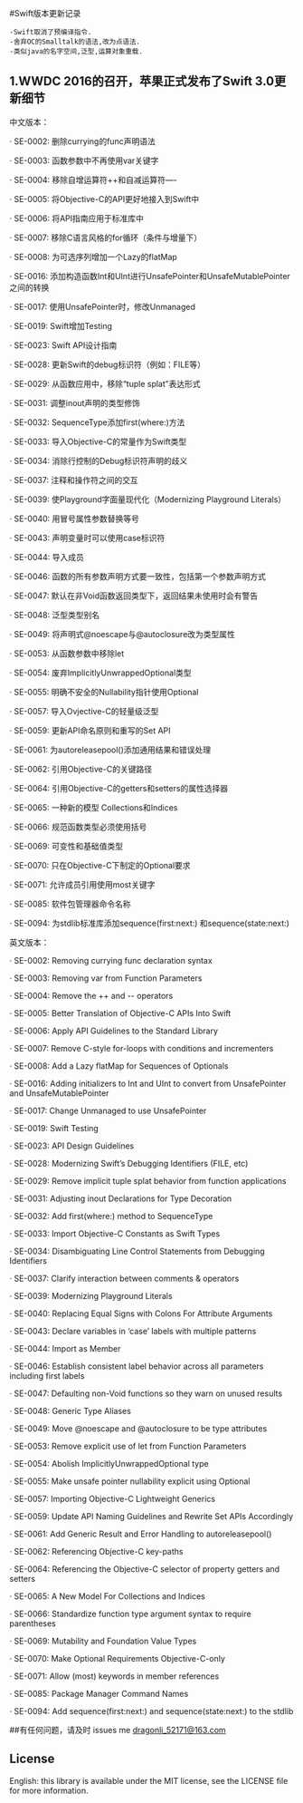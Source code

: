  
#Swift版本更新记录

	-Swift取消了预编译指令.
	-舍弃OC的Smalltalk的语法,改为点语法.
	-类似java的名字空间,泛型,运算对象重载.



## 1.WWDC 2016的召开，苹果正式发布了Swift 3.0更新细节 

中文版本：

· SE-0002: 删除currying的func声明语法

· SE-0003: 函数参数中不再使用var关键字

· SE-0004: 移除自增运算符++和自减运算符—-

· SE-0005: 将Objective-C的API更好地接入到Swift中

· SE-0006: 将API指南应用于标准库中

· SE-0007: 移除C语言风格的for循环（条件与增量下）

· SE-0008: 为可选序列增加一个Lazy的flatMap

· SE-0016: 添加构造函数Int和UInt进行UnsafePointer和UnsafeMutablePointer之间的转换


· SE-0017: 使用UnsafePointer时，修改Unmanaged


· SE-0019: Swift增加Testing


· SE-0023: Swift API设计指南

· SE-0028: 更新Swift的debug标识符（例如：FILE等）

· SE-0029: 从函数应用中，移除“tuple splat”表达形式

· SE-0031: 调整inout声明的类型修饰

· SE-0032: SequenceType添加first(where:)方法

· SE-0033: 导入Objective-C的常量作为Swift类型

· SE-0034: 消除行控制的Debug标识符声明的歧义

· SE-0037: 注释和操作符之间的交互

· SE-0039: 使Playground字面量现代化（Modernizing Playground Literals）

· SE-0040: 用冒号属性参数替换等号

· SE-0043: 声明变量时可以使用case标识符

· SE-0044: 导入成员

· SE-0046: 函数的所有参数声明方式要一致性，包括第一个参数声明方式

· SE-0047: 默认在非Void函数返回类型下，返回结果未使用时会有警告

· SE-0048: 泛型类型别名

· SE-0049: 将声明式@noescape与@autoclosure改为类型属性

· SE-0053: 从函数参数中移除let

· SE-0054: 废弃ImplicitlyUnwrappedOptional类型

· SE-0055: 明确不安全的Nullability指针使用Optional

· SE-0057: 导入Ovjective-C的轻量级泛型

· SE-0059: 更新API命名原则和重写的Set API

· SE-0061: 为autoreleasepool()添加通用结果和错误处理

· SE-0062: 引用Objective-C的关键路径

· SE-0064: 引用Objective-C的getters和setters的属性选择器

· SE-0065: 一种新的模型 Collections和Indices

· SE-0066: 规范函数类型必须使用括号

· SE-0069: 可变性和基础值类型

· SE-0070: 只在Objective-C下制定的Optional要求

· SE-0071: 允许成员引用使用most关键字

· SE-0085: 软件包管理器命令名称

· SE-0094: 为stdlib标准库添加sequence(first:next:) 和sequence(state:next:)


英文版本：


· SE-0002: Removing currying func declaration syntax

· SE-0003: Removing var from Function Parameters

· SE-0004: Remove the ++ and -- operators

· SE-0005: Better Translation of Objective-C APIs Into Swift

· SE-0006: Apply API Guidelines to the Standard Library

· SE-0007: Remove C-style for-loops with conditions and incrementers

· SE-0008: Add a Lazy flatMap for Sequences of Optionals

· SE-0016: Adding initializers to Int and UInt to convert from UnsafePointer and UnsafeMutablePointer

· SE-0017: Change Unmanaged to use UnsafePointer

· SE-0019: Swift Testing

· SE-0023: API Design Guidelines

· SE-0028: Modernizing Swift’s Debugging Identifiers (FILE, etc)

· SE-0029: Remove implicit tuple splat behavior from function applications

· SE-0031: Adjusting inout Declarations for Type Decoration

· SE-0032: Add first(where:) method to SequenceType

· SE-0033: Import Objective-C Constants as Swift Types

· SE-0034: Disambiguating Line Control Statements from Debugging Identifiers

· SE-0037: Clarify interaction between comments & operators

· SE-0039: Modernizing Playground Literals

· SE-0040: Replacing Equal Signs with Colons For Attribute Arguments

· SE-0043: Declare variables in ‘case’ labels with multiple patterns

· SE-0044: Import as Member

· SE-0046: Establish consistent label behavior across all parameters including first labels

· SE-0047: Defaulting non-Void functions so they warn on unused results

· SE-0048: Generic Type Aliases

· SE-0049: Move @noescape and @autoclosure to be type attributes

· SE-0053: Remove explicit use of let from Function Parameters

· SE-0054: Abolish ImplicitlyUnwrappedOptional type

· SE-0055: Make unsafe pointer nullability explicit using Optional

· SE-0057: Importing Objective-C Lightweight Generics

· SE-0059: Update API Naming Guidelines and Rewrite Set APIs Accordingly

· SE-0061: Add Generic Result and Error Handling to autoreleasepool()

· SE-0062: Referencing Objective-C key-paths

· SE-0064: Referencing the Objective-C selector of property getters and setters

· SE-0065: A New Model For Collections and Indices

· SE-0066: Standardize function type argument syntax to require parentheses

· SE-0069: Mutability and Foundation Value Types

· SE-0070: Make Optional Requirements Objective-C-only

· SE-0071: Allow (most) keywords in member references

· SE-0085: Package Manager Command Names

· SE-0094: Add sequence(first:next:) and sequence(state:next:) to the stdlib




##有任何问题，请及时 issues me 
 <dragonli_52171@163.com>   
 
## License

English: this library is available under the MIT license, see the LICENSE file for more information.  